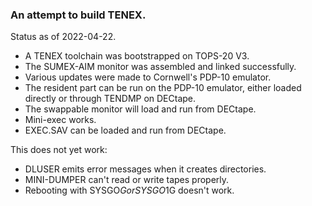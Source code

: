 ### An attempt to build TENEX.

Status as of 2022-04-22.

- A TENEX toolchain was bootstrapped on TOPS-20 V3.
- The SUMEX-AIM monitor was assembled and linked successfully.
- Various updates were made to Cornwell's PDP-10 emulator.
- The resident part can be run on the PDP-10 emulator, either loaded
  directly or through TENDMP on DECtape.
- The swappable monitor will load and run from DECtape.
- Mini-exec works.
- EXEC.SAV can be loaded and run from DECtape.

This does not yet work:

- DLUSER emits error messages when it creates directories.
- MINI-DUMPER can't read or write tapes properly.
- Rebooting with SYSGO$G or SYSGO1$G doesn't work.
